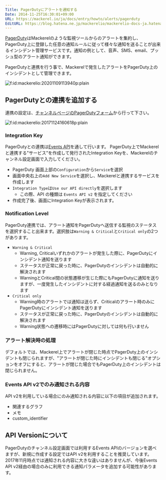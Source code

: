 ```yaml
---
Title: PagerDutyにアラートを通知する
Date: 2014-11-25T16:30:01+09:00
URL: https://mackerel.io/ja/docs/entry/howto/alerts/pagerduty
EditURL: https://blog.hatena.ne.jp/mackerelio/mackerelio-docs-ja.hatenablog.mackerel.io/atom/entry/8454420450075241072
---
```


[PagerDuty](http://www.pagerduty.com/)はMackerelのような監視ツールからのアラートを集約し、PagerDuty上に登録した任意の通知ルールに従って様々な通知を送ることが出来るインシデント管理サービスです。通知の例として、音声、SMS、email、プッシュ型のアラート通知ができます。

PagerDutyと連携を行う事で、Mackerelで発生したアラートをPagerDuty上のインシデントとして管理できます。

<p><span itemscope itemtype="http://schema.org/Photograph"><img src="https://cdn-ak.f.st-hatena.com/images/fotolife/m/mackerelio/20201109/20201109113940.png" alt="f:id:mackerelio:20201109113940p:plain" title="f:id:mackerelio:20201109113940p:plain" class="hatena-fotolife" itemprop="image"></span></p>

## PagerDutyとの連携を追加する

連携の設定は、[チャンネルページのPagerDutyフォーム](https://mackerel.io/my/channels?new=pagerduty)から行って下さい。

<p><span itemscope="" itemtype="http://schema.org/Photograph"><img src="https://cdn-ak.f.st-hatena.com/images/fotolife/m/mackerelio/20171124/20171124160618.png" alt="f:id:mackerelio:20171124160618p:plain" title="f:id:mackerelio:20171124160618p:plain" class="hatena-fotolife" itemprop="image"></span></p>

### Integration Key

PagerDutyとの連携は[Events API](https://v2.developer.pagerduty.com/docs/events-api)を通して行います。
PagerDuty上でMackerelと連携する"サービス"を作成して発行されたIntegration Keyを、Mackerelのチャンネル設定画面で入力してください。

- PagerDuty 画面上部の`Configuration`から`Service`を選択
- 画面中央右上の`Add New Service`を選択し、Mackerelと連携するサービスを作成します
- `Integration Type`は`Use our API directly`を選択します
  - この際、API の種類は `Events API v2` を指定してください
- 作成完了後、画面にIntegration Keyが表示されます。


### Notification Level

PagerDuty連携では、アラート通知をPagerDutyへ送信する監視のステータスを選択すること出来ます。選択肢は`Warning & Critical`と`Critical only`の2つがあります。

- `Warning & Critical`
  - Warning, Criticalいずれかのアラートが発生した際に、PagerDutyにインシデント通知を送ります
  - ステータスが正常に戻った時に、PagerDutyのインシデントは自動的に解決されます
  - WarningとCritical間の状態遷移が生じた際にもPagerDutyに通知を送りますが、一度発生したインシデントに対する経過通知を送るのみとなります
- `Critical only`
  - Warning時のアラートでは通知は送らず、Criticalのアラート時のみにPagerDutyにインシデント通知を送ります
  - ステータスが正常に戻った時に、PagerDutyのインシデントは自動的に解決されます
  - Warning状態への遷移時にはPagerDutyに対しては何も行いません

### アラート解決時の処理

デフォルトでは、Mackerel上でアラートが閉じた時点でPagerDuty上のインシデントも閉じられますが、"アラートが閉じた時にインシデントも閉じる"オプションをオフにすると、アラートが閉じた場合でもPagerDuty上のインシデントは閉じられません。

### Events API v2でのみ通知される内容

API v2を利用している場合にのみ通知される内容に以下の項目が追加されます。

- 関連するグラフ
- メモ
- custom_identifier

<h2 id="api-version">API Versionについて</h2>

PagerDutyのチャンネル設定画面では利用するEvents APIのバージョンを選べますが、新規に作成する設定ではAPI v2を利用することを推奨しています。
2017年11月時点では通知される内容に大きな違いはありませんが、今後Events API v2経由の場合のみに利用できる通知パラメータを追加する可能性があります。
